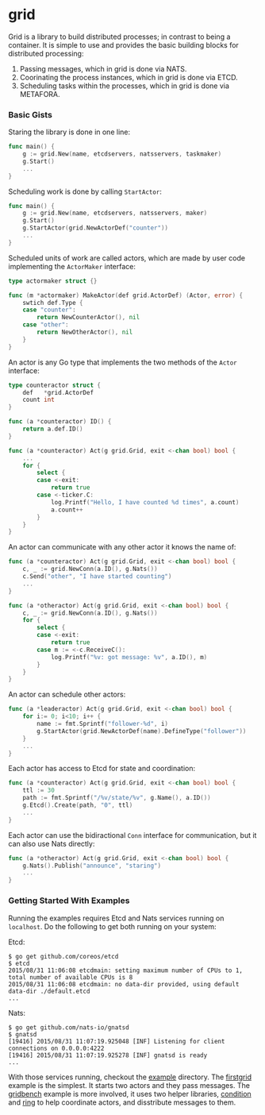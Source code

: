 grid
====

Grid is a library to build distributed processes; in contrast to being a container. It is 
simple to use and provides the basic building blocks for distributed processing:

 1. Passing messages, which in grid is done via NATS.
 1. Coorinating the process instances, which in grid is done via ETCD.
 1. Scheduling tasks within the processes, which in grid is done via METAFORA.

### Basic Gists

Staring the library is done in one line:
```go
func main() {
    g := grid.New(name, etcdservers, natsservers, taskmaker)
    g.Start()
    ... 
}
```

Scheduling work is done by calling `StartActor`:
```go
func main() {
    g := grid.New(name, etcdservers, natsservers, maker)
    g.Start()
    g.StartActor(grid.NewActorDef("counter"))
    ...
}
```

Scheduled units of work are called actors, which are made by user code implementing the `ActorMaker` interface:
```go
type actormaker struct {}

func (m *actormaker) MakeActor(def grid.ActorDef) (Actor, error) {
    swtich def.Type {
    case "counter":
        return NewCounterActor(), nil
    case "other":
        return NewOtherActor(), nil
    }
}
```

An actor is any Go type that implements the two methods of the `Actor` interface:
```go
type counteractor struct {
    def   *grid.ActorDef
    count int
}

func (a *counteractor) ID() {
    return a.def.ID()
}

func (a *counteractor) Act(g grid.Grid, exit <-chan bool) bool {
    ...
    for {
        select {
        case <-exit:
            return true
        case <-ticker.C:
            log.Printf("Hello, I have counted %d times", a.count)
            a.count++
        }
    }
}
```

An actor can communicate with any other actor it knows the name of:
```go
func (a *counteractor) Act(g grid.Grid, exit <-chan bool) bool {
    c, _ := grid.NewConn(a.ID(), g.Nats())
    c.Send("other", "I have started counting")
    ...
}

func (a *otheractor) Act(g grid.Grid, exit <-chan bool) bool {
    c, _ := grid.NewConn(a.ID(), g.Nats())
    for {
        select {
        case <-exit:
            return true
        case m := <-c.ReceiveC():
            log.Printf("%v: got message: %v", a.ID(), m)
        }
    }
}
```

An actor can schedule other actors:
```go
func (a *leaderactor) Act(g grid.Grid, exit <-chan bool) bool {
    for i:= 0; i<10; i++ {
        name := fmt.Sprintf("follower-%d", i)
        g.StartActor(grid.NewActorDef(name).DefineType("follower"))
    }
    ...
}
```

Each actor has access to Etcd for state and coordination:
```go
func (a *counteractor) Act(g grid.Grid, exit <-chan bool) bool {
	ttl := 30
    path := fmt.Sprintf("/%v/state/%v", g.Name(), a.ID())
	g.Etcd().Create(path, "0", ttl)
	...
}
```

Each actor can use the bidiractional `Conn` interface for communication, but it
can also use Nats directly:
```go
func (a *otheractor) Act(g grid.Grid, exit <-chan bool) bool {
	g.Nats().Publish("announce", "staring")
	...
}
```

### Getting Started With Examples

Running the examples requires Etcd and Nats services running on `localhost`. Do the following to
get both running on your system:

Etcd:

    $ go get github.com/coreos/etcd
    $ etcd
    2015/08/31 11:06:08 etcdmain: setting maximum number of CPUs to 1, total number of available CPUs is 8
    2015/08/31 11:06:08 etcdmain: no data-dir provided, using default data-dir ./default.etcd
    ...

Nats:

    $ go get github.com/nats-io/gnatsd
    $ gnatsd
    [19416] 2015/08/31 11:07:19.925048 [INF] Listening for client connections on 0.0.0.0:4222
    [19416] 2015/08/31 11:07:19.925278 [INF] gnatsd is ready
    ...

With those services running, checkout the [example](example/) directory. The [firstgrid](example/firstgrid/)
example is the simplest. It starts two actors and they pass messages. The [gridbench](example/gridbench/)
example is more involved, it uses two helper libraries, [condition](condition/) and [ring](ring/) to
help coordinate actors, and disstribute messages to them.